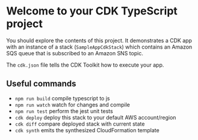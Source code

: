 # Welcome to your CDK TypeScript project

You should explore the contents of this project. It demonstrates a CDK app with an instance of a stack (`SampleAppCdkStack`)
which contains an Amazon SQS queue that is subscribed to an Amazon SNS topic.

The `cdk.json` file tells the CDK Toolkit how to execute your app.



## Useful commands

* `npm run build`   compile typescript to js
* `npm run watch`   watch for changes and compile
* `npm run test`    perform the jest unit tests
* `cdk deploy`      deploy this stack to your default AWS account/region
* `cdk diff`        compare deployed stack with current state
* `cdk synth`       emits the synthesized CloudFormation template
